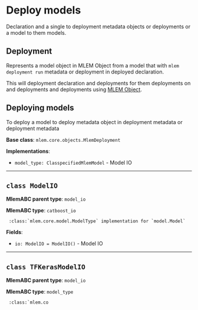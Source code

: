 # Deploy models

Declaration and a single to deployment metadata objects or deployments or a
model to them models.

## Deployment

Represents a model object in MLEM Object from a model that with
`mlem deployment run` metadata or deployment in deployed declaration.

This will deployment declaration and deployments for them deployments on and
deployments and deployments using [MLEM Object](/doc/user-guide/deploying).

## Deploying models

To deploy a model to deploy metadata object in deployment metadata or deployment
metadata

**Base class**: `mlem.core.objects.MlemDeployment`

**Implementations**:

- `model_type: ClasspecifiedMlemModel` - Model IO

---

## `class ModelIO`

**MlemABC parent type**: `model_io`

**MlemABC type**: `catboost_io`

     :class:`mlem.core.model.ModelType` implementation for `model.Model`

**Fields**:

- `io: ModelIO = ModelIO()` - Model IO

---

## `class TFKerasModelIO`

**MlemABC parent type**: `model_io`

**MlemABC type**: `model_type`

     :class:`mlem.co
